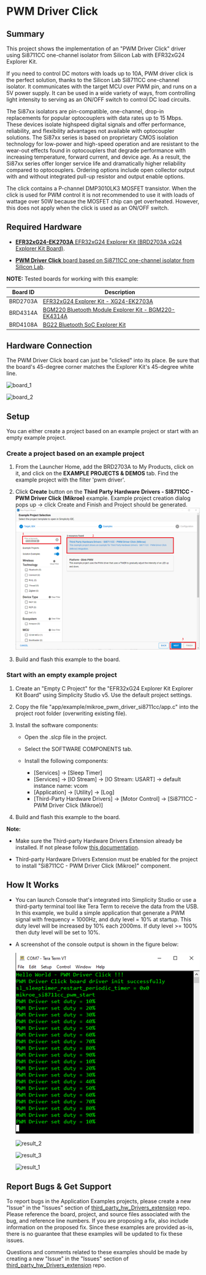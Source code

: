 # PWM Driver Click #

## Summary ##

This project shows the implementation of an "PWM Driver Click" driver using Si8711CC one-channel isolator from Silicon Lab with EFR32xG24 Explorer Kit.

If you need to control DC motors with loads up to 10A, PWM driver click is the perfect solution, thanks to the Silicon Lab Si8711CC one-channel isolator. It communicates with the target MCU over PWM pin, and runs on a 5V power supply. It can be used in a wide variety of ways, from controlling light intensity to serving as an ON/OFF switch to control DC load circuits.

The Si87xx isolators are pin-compatible, one-channel, drop-in replacements for popular optocouplers with data rates up to 15 Mbps. These devices isolate highspeed digital signals and offer performance, reliability, and flexibility advantages not available with optocoupler solutions. The Si87xx series is based on proprietary CMOS isolation technology for low-power and high-speed operation and are resistant to the wear-out effects found in optocouplers that degrade performance with increasing temperature, forward current, and device age. As a result, the Si87xx series offer longer service life and dramatically higher reliability compared to optocouplers. Ordering options include open collector output with and without integrated pull-up resistor and output enable options.

The click contains a P-channel DMP3010LK3 MOSFET transistor. When the click is used for PWM control it is not recommended to use it with loads of wattage over 50W because the MOSFET chip can get overheated. However, this does not apply when the click is used as an ON/OFF switch.

## Required Hardware ##

- [**EFR32xG24-EK2703A** EFR32xG24 Explorer Kit (BRD2703A xG24 Explorer Kit Board)](https://www.silabs.com/development-tools/wireless/efr32xg24-explorer-kit?tab=overview).

- [**PWM Driver Click** board based on Si8711CC one-channel isolator from Silicon Lab](https://www.mikroe.com/pwm-driver-click).

**NOTE:**
Tested boards for working with this example:

| Board ID | Description  |
| ---------------------- | ------ |
| BRD2703A | [EFR32xG24 Explorer Kit - XG24-EK2703A ](https://www.silabs.com/development-tools/wireless/efr32xg24-explorer-kit?tab=overview)    |
| BRD4314A | [BGM220 Bluetooth Module Explorer Kit - BGM220-EK4314A](https://www.silabs.com/development-tools/wireless/bluetooth/bgm220-explorer-kit?tab=overview)  |
| BRD4108A | [BG22 Bluetooth SoC Explorer Kit](https://www.silabs.com/development-tools/wireless/bluetooth/bg22-explorer-kit?tab=overview)  |

## Hardware Connection ##

The PWM Driver Click board can just be "clicked" into its place. Be sure that the board's 45-degree corner matches the Explorer Kit's 45-degree white line.

![board_1](image/hardware_connection_1.png "BRD2703A xG24 Explorer Kit Board and PWM Driver Click Board")

![board_2](image/hardware_connection_2.png "BRD2703A xG24 Explorer Kit Board and PWM Driver Click Board")

## Setup ##

You can either create a project based on an example project or start with an empty example project.

### Create a project based on an example project ###

1. From the Launcher Home, add the BRD2703A  to My Products, click on it, and click on the **EXAMPLE PROJECTS & DEMOS** tab. Find the example project with the filter 'pwm driver'.

2. Click **Create** button on the **Third Party Hardware Drivers - SI8711CC - PWM Driver Click (Mikroe)** example. Example project creation dialog pops up -> click Create and Finish and Project should be generated.
![Create_example](image/create_example.png)

3. Build and flash this example to the board.

### Start with an empty example project ###

1. Create an "Empty C Project" for the "EFR32xG24 Explorer Kit Explorer Kit Board" using Simplicity Studio v5. Use the default project settings.

2. Copy the file "app/example/mikroe_pwm_driver_si8711cc/app.c" into the project root folder (overwriting existing file).

3. Install the software components:

    - Open the .slcp file in the project.

    - Select the SOFTWARE COMPONENTS tab.

    - Install the following components:

        - [Services] → [Sleep Timer]
        - [Services] → [IO Stream] → [IO Stream: USART] → default instance name: vcom
        - [Application] → [Utility] → [Log]
        - [Third-Party Hardware Drivers] → [Motor Control] → [Si8711CC - PWM Driver Click (Mikroe)]

4. Build and flash this example to the board.

**Note:**

- Make sure the Third-party Hardware Drivers Extension already be installed. If not please follow [this documentation](https://github.com/SiliconLabs/third_party_hw_Drivers_extension/blob/master/README.md).

- Third-party Hardware Drivers Extension must be enabled for the project to install "Si8711CC - PWM Driver Click (Mikroe)" component.

## How It Works ##

- You can launch Console that's integrated into Simplicity Studio or use a third-party terminal tool like Tera Term to receive the data from the USB. In this example, we build a simple application that generate a PWM signal with frequency = 1000Hz, and duty level = 10% at startup. This duty level will be increased by 10% each 2000ms. If duty level >= 100% then duty level will be set to 10%.
- A screenshot of the console output is shown in the figure below:

  ![usb_debug](image/log.png "USB Debug Output Data")

  ![result_2](image/result_2.png "Result_2")

  ![result_3](image/result_3.png "Result_3")

  ![result_1](image/result_1.png "Result_1")
  
## Report Bugs & Get Support ##

To report bugs in the Application Examples projects, please create a new "Issue" in the "Issues" section of [third_party_hw_Drivers_extension](https://github.com/SiliconLabs/third_party_hw_Drivers_extension) repo. Please reference the board, project, and source files associated with the bug, and reference line numbers. If you are proposing a fix, also include information on the proposed fix. Since these examples are provided as-is, there is no guarantee that these examples will be updated to fix these issues.

Questions and comments related to these examples should be made by creating a new "Issue" in the "Issues" section of [third_party_hw_Drivers_extension](https://github.com/SiliconLabs/third_party_hw_Drivers_extension) repo.
